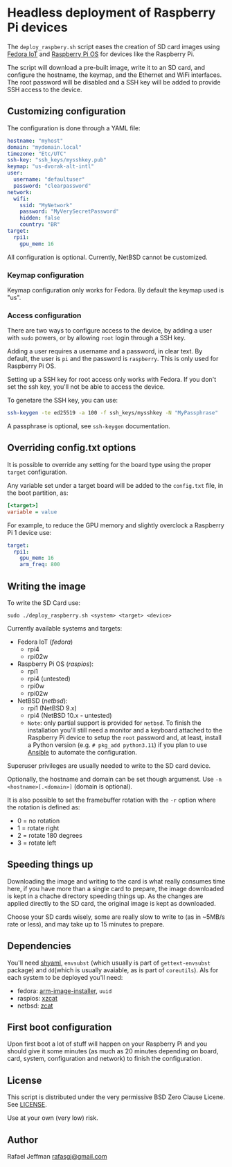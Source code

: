 # Headless deployment of Raspberry Pi devices

The `deploy_raspbery.sh` script eases the creation of SD card images using [Fedora IoT](https://fedoraproject.org/iot) and [Raspberry Pi OS](https://www.raspberrypi.com/software/) for devices like the Raspberry Pi.

The script will download a pre-built image, write it to an SD card, and configure the hostname, the keymap, and the Ethernet and WiFi interfaces. The root password will be disabled and a SSH key will be added to provide SSH access to the device.

## Customizing configuration

The configuration is done through a YAML file:

```yaml
hostname: "myhost"
domain: "mydomain.local"
timezone: "Etc/UTC"
ssh-key: "ssh_keys/mysshkey.pub"
keymap: "us-dvorak-alt-intl"
user:
  username: "defaultuser"
  password: "clearpassword"
network:
  wifi:
    ssid: "MyNetwork"
    password: "MyVerySecretPassword"
    hidden: false
    country: "BR"
target:
  rpi1:
    gpu_mem: 16
```

All configuration is optional. Currently, NetBSD cannot be customized.


### Keymap configuration

Keymap configuration only works for Fedora. By default the keymap used is "us".


### Access configuration

There are two ways to configure access to the device, by adding a user with `sudo` powers, or by allowing `root` login through a SSH key.

Adding a user requires a username and a password, in clear text. By default, the user is `pi` and the password is `raspberry`. This is only used for Raspberry Pi OS.

Setting up a SSH key for root access only works with Fedora. If you don't set the ssh key, you'll not be able to access the device.

To genetare the SSH key, you can use: 

```bash
ssh-keygen -te ed25519 -a 100 -f ssh_keys/mysshkey -N "MyPassphrase"
```

A passphrase is optional, see `ssh-keygen` documentation.


## Overriding config.txt options

It is possible to override any setting for the board type using the proper `target` configuration.

Any variable set under a target board will be added to the `config.txt` file, in the boot partition, as:

```ini
[<target>]
variable = value
```

For example, to reduce the GPU memory and slightly overclock a Raspberry Pi 1 device use:

```yaml
target:
  rpi1:
    gpu_mem: 16
    arm_freq: 800
```


## Writing the image

To write the SD Card use:

```
sudo ./deploy_raspberry.sh <system> <target> <device>
```

Currently available systems and targets:
* Fedora IoT (_fedora_)
    * rpi4
    * rpi02w
* Raspberry Pi OS (_raspios_):
    * rpi1
    * rpi4 (untested)
    * rpi0w
    * rpi02w
* NetBSD (_netbsd_):
    * rpi1 (NetBSD 9.x)
    * rpi4 (NetBSD 10.x - untested)
    * `Note`: only partial support is provided for `netbsd`. To finish the installation you'll still need a monitor and a keyboard attached to the Raspberry Pi device to setup the `root` password and, at least, install a Python version (e.g. `# pkg_add python3.11`) if you plan to use [Ansible](https://ansible.com) to automate the configuration.


Superuser privileges are usually needed to write to the SD card device.

Optionally, the hostname and domain can be set though argumenst. Use `-n <hostname>[.<domain>]` (domain is optional).

It is also possible to set the framebuffer rotation with the `-r` option where the rotation is defined as:
* 0 = no rotation
* 1 = rotate right
* 2 = rotate 180 degrees
* 3 = rotate left


## Speeding things up

Downloading the image and writing to the card is what really consumes time here, if you have more than a single card to prepare, the image downloaded is kept in a chache directory speeding things up. As the changes are applied directly to the SD card, the original image is kept as downloaded.

Choose your SD cards wisely, some are really slow to write to (as in ~5MB/s rate or less), and may take up to 15 minutes to prepare.


## Dependencies

You'll need [shyaml](https://github.com/0k/shyaml), `envsubst` (which usually is part of `gettext-envsubst` package) and `dd`(which is usually avaiable, as is part of `coreutils`). Als for each system to be deployed you'll need:
* fedora: [arm-image-installer](https://pagure.io/arm-image-installer), `uuid`
* raspios: [xzcat](https://github.com/tukaani-project/xz)
* netbsd: [zcat](https://www.gnu.org/software/gzip)


## First boot configuration

Upon first boot a lot of stuff will happen on your Raspberry Pi and you should give it some minutes (as much as 20 minutes depending on board, card, system, configuration and network) to finish the configuration.

## License

This script is distributed under the very permissive BSD Zero Clause Licene. See [LICENSE](LICENSE).

Use at your own (very low) risk.

## Author

Rafael Jeffman <rafasgj@gmail.com>
